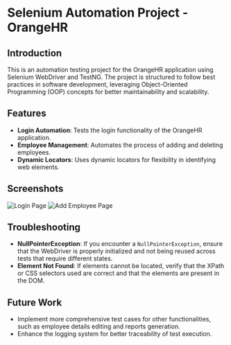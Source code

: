 # Selenium Automation Project - OrangeHR

## Introduction

This is an automation testing project for the OrangeHR application using Selenium WebDriver and TestNG. The project is structured to follow best practices in software development, leveraging Object-Oriented Programming (OOP) concepts for better maintainability and scalability. 

## Features

- **Login Automation**: Tests the login functionality of the OrangeHR application.
- **Employee Management**: Automates the process of adding and deleting employees.
- **Dynamic Locators**: Uses dynamic locators for flexibility in identifying web elements.

## Screenshots

![Login Page](screenshots/login_page.png)
![Add Employee Page](screenshots/add_employee_page.png)

## Troubleshooting

- **NullPointerException**: If you encounter a `NullPointerException`, ensure that the WebDriver is properly initialized and not being reused across tests that require different states.
- **Element Not Found**: If elements cannot be located, verify that the XPath or CSS selectors used are correct and that the elements are present in the DOM.

## Future Work

- Implement more comprehensive test cases for other functionalities, such as employee details editing and reports generation.
- Enhance the logging system for better traceability of test execution.

